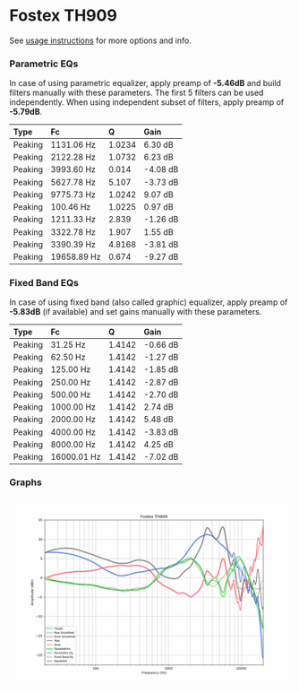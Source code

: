 # Fostex TH909
See [usage instructions](https://github.com/jaakkopasanen/AutoEq#usage) for more options and info.

### Parametric EQs
In case of using parametric equalizer, apply preamp of **-5.46dB** and build filters manually
with these parameters. The first 5 filters can be used independently.
When using independent subset of filters, apply preamp of **-5.79dB**.

| Type    | Fc          |      Q | Gain     |
|:--------|:------------|:-------|:---------|
| Peaking | 1131.06 Hz  | 1.0234 | 6.30 dB  |
| Peaking | 2122.28 Hz  | 1.0732 | 6.23 dB  |
| Peaking | 3993.60 Hz  | 0.014  | -4.08 dB |
| Peaking | 5627.78 Hz  | 5.107  | -3.73 dB |
| Peaking | 9775.73 Hz  | 1.0242 | 9.07 dB  |
| Peaking | 100.46 Hz   | 1.0225 | 0.97 dB  |
| Peaking | 1211.33 Hz  | 2.839  | -1.26 dB |
| Peaking | 3322.78 Hz  | 1.907  | 1.55 dB  |
| Peaking | 3390.39 Hz  | 4.8168 | -3.81 dB |
| Peaking | 19658.89 Hz | 0.674  | -9.27 dB |

### Fixed Band EQs
In case of using fixed band (also called graphic) equalizer, apply preamp of **-5.83dB**
(if available) and set gains manually with these parameters.

| Type    | Fc          |      Q | Gain     |
|:--------|:------------|:-------|:---------|
| Peaking | 31.25 Hz    | 1.4142 | -0.66 dB |
| Peaking | 62.50 Hz    | 1.4142 | -1.27 dB |
| Peaking | 125.00 Hz   | 1.4142 | -1.85 dB |
| Peaking | 250.00 Hz   | 1.4142 | -2.87 dB |
| Peaking | 500.00 Hz   | 1.4142 | -2.70 dB |
| Peaking | 1000.00 Hz  | 1.4142 | 2.74 dB  |
| Peaking | 2000.00 Hz  | 1.4142 | 5.48 dB  |
| Peaking | 4000.00 Hz  | 1.4142 | -3.83 dB |
| Peaking | 8000.00 Hz  | 1.4142 | 4.25 dB  |
| Peaking | 16000.01 Hz | 1.4142 | -7.02 dB |

### Graphs
![](./Fostex%20TH909.png)